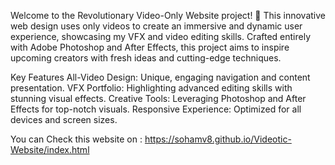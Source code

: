 Welcome to the Revolutionary Video-Only Website project! 🌟 This innovative web design uses only videos to create an immersive and dynamic user experience, showcasing my VFX and video editing skills. Crafted entirely with Adobe Photoshop and After Effects, this project aims to inspire upcoming creators with fresh ideas and cutting-edge techniques.

Key Features
All-Video Design: Unique, engaging navigation and content presentation.
VFX Portfolio: Highlighting advanced editing skills with stunning visual effects.
Creative Tools: Leveraging Photoshop and After Effects for top-notch visuals.
Responsive Experience: Optimized for all devices and screen sizes.

You can Check this website on : https://sohamv8.github.io/Videotic-Website/index.html
